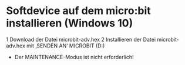 # Softdevice auf dem micro:bit installieren (Windows 10)

1 Download der Datei microbit-adv.hex
2 Installieren der Datei microbit-adv.hex mit ‚SENDEN AN‘ MICROBIT (D:)
- Der MAINTENANCE-Modus ist nicht erforderlich!